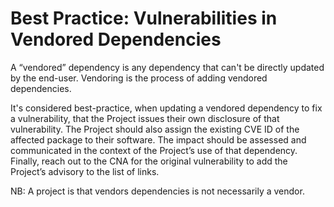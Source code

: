 # Best Practice: Vulnerabilities in Vendored Dependencies

A “vendored” dependency is any dependency that can't be directly updated by the end-user. Vendoring is the process of adding vendored dependencies.

It's considered best-practice, when updating a vendored dependency to fix a vulnerability, that the Project issues their own disclosure of that vulnerability. The Project should also assign the existing CVE ID of the affected package to their software. The impact should be assessed and communicated in the context of the Project’s use of that dependency. Finally, reach out to the CNA for the original vulnerability to add the Project’s advisory to the list of links.

NB: A project is that vendors dependencies is not necessarily a vendor.
